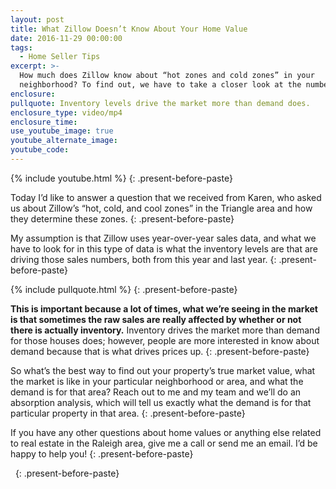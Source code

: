 ```yaml
---
layout: post
title: What Zillow Doesn’t Know About Your Home Value
date: 2016-11-29 00:00:00
tags:
  - Home Seller Tips
excerpt: >-
  How much does Zillow know about “hot zones and cold zones” in your
  neighborhood? To find out, we have to take a closer look at the numbers.
enclosure:
pullquote: Inventory levels drive the market more than demand does.
enclosure_type: video/mp4
enclosure_time:
use_youtube_image: true
youtube_alternate_image:
youtube_code:
---
```


{% include youtube.html %}
{: .present-before-paste}

Today I’d like to answer a question that we received from Karen, who asked us about Zillow’s “hot, cold, and cool zones” in the Triangle area and how they determine these zones.
{: .present-before-paste}

My assumption is that Zillow uses year-over-year sales data, and what we have to look for in this type of data is what the inventory levels are that are driving those sales numbers, both from this year and last year.
{: .present-before-paste}

{% include pullquote.html %}
{: .present-before-paste}

**This is important because a lot of times, what we’re seeing in the market is that sometimes the raw sales are really affected by whether or not there is actually inventory.** Inventory drives the market more than demand for those houses does; however, people are more interested in know about demand because that is what drives prices up.
{: .present-before-paste}

So what’s the best way to find out your property’s true market value, what the market is like in your particular neighborhood or area, and what the demand is for that area? Reach out to me and my team and we’ll do an absorption analysis, which will tell us exactly what the demand is for that particular property in that area.
{: .present-before-paste}

If you have any other questions about home values or anything else related to real estate in the Raleigh area, give me a call or send me an email. I’d be happy to help you!
{: .present-before-paste}

&nbsp;
{: .present-before-paste}